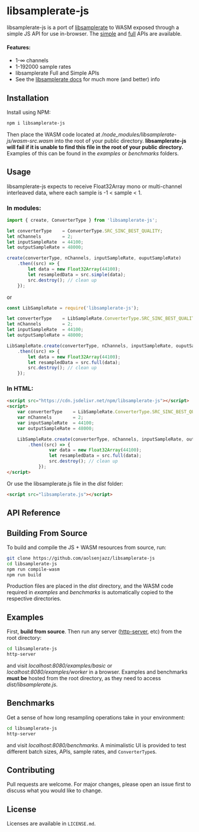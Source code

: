 # libsamplerate-js

libsamplerate-js is a port of [libsamplerate](http://www.mega-nerd.com/SRC/) to WASM exposed through a simple JS API for use in-browser. The [simple](http://www.mega-nerd.com/SRC/api_simple.html) and [full](http://www.mega-nerd.com/SRC/api_full.html) APIs are available.

#### Features:
- 1-∞ channels
- 1-192000 sample rates
- libsamplerate Full and Simple APIs
- See the [libsamplerate docs]() for much more (and better) info

## Installation

Install using NPM:
```bash
npm i libsamplerate-js
```
Then place the WASM code located at */node_modules/libsamplerate-js/wasm-src.wasm* into the root of your public directory. **libsamplerate-js will fail if it is unable to find this file in the root of your public directory.** Examples of this can be found in the *examples* or *benchmarks* folders.

## Usage

libsamplerate-js expects to receive Float32Array mono or multi-channel interleaved data, where each sample is -1 < sample < 1.

### In modules:
```javascript
import { create, ConverterType } from 'libsamplerate-js'; 

let converterType    = ConverterType.SRC_SINC_BEST_QUALITY;
let nChannels        = 2;
let inputSampleRate  = 44100;
let outputSampleRate = 48000;

create(converterType, nChannels, inputSampleRate, ouputSampleRate)
	.then((src) => {
		let data = new Float32Array(44100);
		let resampledData = src.simple(data);
		src.destroy(); // clean up
	});
```
or
```javascript
const LibSampleRate = require('libsamplerate-js'); 

let converterType    = LibSampleRate.ConverterType.SRC_SINC_BEST_QUALITY;
let nChannels        = 2;
let inputSampleRate  = 44100;
let outputSampleRate = 48000;

LibSampleRate.create(converterType, nChannels, inputSampleRate, ouputSampleRate)
	.then((src) => {
		let data = new Float32Array(44100);
		let resampledData = src.full(data);
		src.destroy(); // clean up
	});
```

### In HTML:
```html
<script src="https://cdn.jsdelivr.net/npm/libsamplerate-js"></script>
<script>
	var converterType    = LibSampleRate.ConverterType.SRC_SINC_BEST_QUALITY;
	var nChannels        = 2;
	var inputSampleRate  = 44100;
	var outputSampleRate = 48000;

	LibSampleRate.create(converterType, nChannels, inputSampleRate, outputSampleRate)
		.then((src) => {
				var data = new Float32Array(44100);
				let resampledData = src.full(data);
				src.destroy(); // clean up
			});
</script>
```
Or use the libsamplerate.js file in the *dist* folder:
```html
<script src="libsamplerate.js"></script>
```

## API Reference



## Building From Source

To build and compile the JS + WASM resources from source, run:

```bash
git clone https://github.com/aolsenjazz/libsamplerate-js
cd libsamplerate-js
npm run compile-wasm
npm run build
```

Production files are placed in the *dist* directory, and the WASM code required in *examples* and *benchmarks* is automatically copied to the respective directories.

## Examples

First, **build from source**. Then run any server ([http-server](https://www.npmjs.com/package/http-server), etc) from the root directory:
```bash
cd libsamplerate-js
http-server
```
and visit *localhost:8080/examples/basic* or *localhost:8080/examples/worker* in a browser. Examples and benchmarks **must be** hosted from the root directory, as they need to access *dist/libsamplerate.js*.

## Benchmarks

Get a sense of how long resampling operations take in your environment:
```bash
cd libsamplerate-js
http-server
```
and visit *localhost:8080/benchmarks*. A minimalistic UI is provided to test different batch sizes, APIs, sample rates, and `ConverterType`s.

## Contributing
Pull requests are welcome. For major changes, please open an issue first to discuss what you would like to change.

## License

Licenses are available in `LICENSE.md`.
